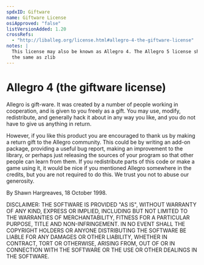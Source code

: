 ```yaml
---
spdxID: Giftware
name: Giftware License
osiApproved: "false"
listVersionAdded: 1.20
crossRefs: 
  - "http://liballeg.org/license.html#allegro-4-the-giftware-license"
notes: |
  This license may also be known as Allegro 4. The Allegro 5 license shown at the alleg.sourceforge.net URL is
  the same as zlib
---
```


# Allegro 4 (the giftware license)

Allegro is gift-ware. It was created by a number of people working in cooperation, and is given to you freely as a gift. You may use, modify, redistribute, and generally hack it about in any way you like, and you do not have to give us anything in return.

However, if you like this product you are encouraged to thank us by making a return gift to the Allegro community. This could be by writing an add-on package, providing a useful bug report, making an improvement to the library, or perhaps just releasing the sources of your program so that other people can learn from them. If you redistribute parts of this code or make a game using it, it would be nice if you mentioned Allegro somewhere in the credits, but you are not required to do this. We trust you not to abuse our generosity.

By Shawn Hargreaves, 18 October 1998.

DISCLAIMER: THE SOFTWARE IS PROVIDED "AS IS", WITHOUT WARRANTY OF ANY KIND, EXPRESS OR IMPLIED, INCLUDING BUT NOT LIMITED TO THE WARRANTIES OF MERCHANTABILITY, FITNESS FOR A PARTICULAR PURPOSE, TITLE AND NON-INFRINGEMENT. IN NO EVENT SHALL THE COPYRIGHT HOLDERS OR ANYONE DISTRIBUTING THE SOFTWARE BE LIABLE FOR ANY DAMAGES OR OTHER LIABILITY, WHETHER IN CONTRACT, TORT OR OTHERWISE, ARISING FROM, OUT OF OR IN CONNECTION WITH THE SOFTWARE OR THE USE OR OTHER DEALINGS IN THE SOFTWARE.
